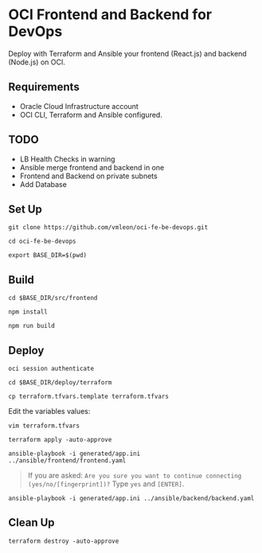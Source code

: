 # OCI Frontend and Backend for DevOps

Deploy with Terraform and Ansible your frontend (React.js) and backend (Node.js) on OCI.

## Requirements

- Oracle Cloud Infrastructure account
- OCI CLI, Terraform and Ansible configured.

## TODO

- LB Health Checks in warning
- Ansible merge frontend and backend in one
- Frontend and Backend on private subnets
- Add Database

## Set Up

```
git clone https://github.com/vmleon/oci-fe-be-devops.git
```

```
cd oci-fe-be-devops
```

```
export BASE_DIR=$(pwd)
```

## Build

```
cd $BASE_DIR/src/frontend
```

```
npm install
```

```
npm run build
```

## Deploy

```
oci session authenticate
```

```
cd $BASE_DIR/deploy/terraform
```

```
cp terraform.tfvars.template terraform.tfvars
```

Edit the variables values:
```
vim terraform.tfvars
```

```
terraform apply -auto-approve
```

```
ansible-playbook -i generated/app.ini ../ansible/frontend/frontend.yaml
```

> If you are asked:
> `Are you sure you want to continue connecting (yes/no/[fingerprint])?`
> Type `yes` and `[ENTER]`.

```
ansible-playbook -i generated/app.ini ../ansible/backend/backend.yaml
```

## Clean Up

```
terraform destroy -auto-approve
```